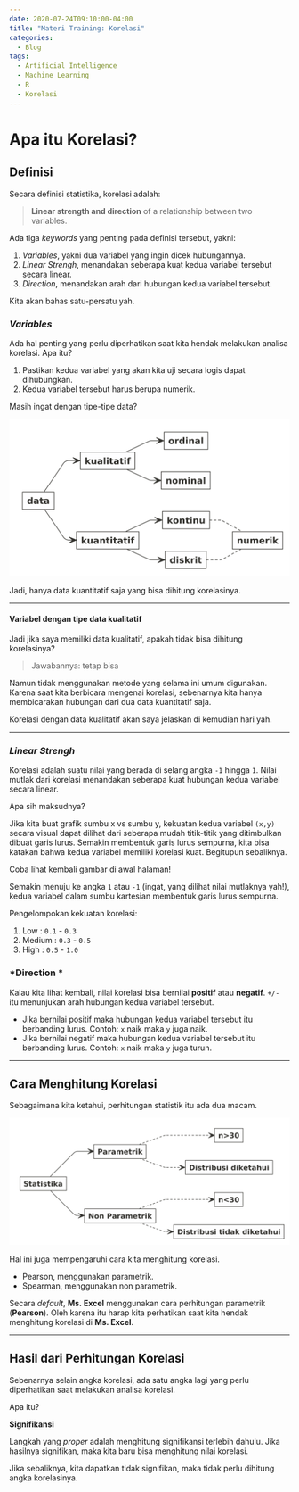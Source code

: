 ```yaml
---
date: 2020-07-24T09:10:00-04:00
title: "Materi Training: Korelasi"
categories:
  - Blog
tags:
  - Artificial Intelligence
  - Machine Learning
  - R
  - Korelasi
---
```


# Apa itu Korelasi?

## Definisi

Secara definisi statistika, korelasi adalah:

> **Linear strength and direction** of a relationship between two
> variables.

Ada tiga *keywords* yang penting pada definisi tersebut, yakni:

1.  *Variables*, yakni dua variabel yang ingin dicek hubungannya.
2.  *Linear Strengh*, menandakan seberapa kuat kedua variabel tersebut
    secara linear.
3.  *Direction*, menandakan arah dari hubungan kedua variabel tersebut.

Kita akan bahas satu-persatu yah.

### *Variables*

Ada hal penting yang perlu diperhatikan saat kita hendak melakukan
analisa korelasi. Apa itu?

1.  Pastikan kedua variabel yang akan kita uji secara logis dapat
    dihubungkan.
2.  Kedua variabel tersebut harus berupa numerik.

Masih ingat dengan tipe-tipe data?

![](https://raw.githubusercontent.com/ikanx101/ikanx101.github.io/master/_posts/2020-07-24-materi-korelasi_files/figure-gfm/unnamed-chunk-1-1.png)<!-- -->

Jadi, hanya data kuantitatif saja yang bisa dihitung korelasinya.

-----

#### Variabel dengan tipe data kualitatif

Jadi jika saya memiliki data kualitatif, apakah tidak bisa dihitung
korelasinya?

> Jawabannya: tetap bisa

Namun tidak menggunakan metode yang selama ini umum digunakan. Karena
saat kita berbicara mengenai korelasi, sebenarnya kita hanya
membicarakan hubungan dari dua data kuantitatif saja.

Korelasi dengan data kualitatif akan saya jelaskan di kemudian hari yah.

-----

### *Linear Strengh*

Korelasi adalah suatu nilai yang berada di selang angka `-1` hingga `1`.
Nilai mutlak dari korelasi menandakan seberapa kuat hubungan kedua
variabel secara linear.

Apa sih maksudnya?

Jika kita buat grafik sumbu x vs sumbu y, kekuatan kedua variabel
`(x,y)` secara visual dapat dilihat dari seberapa mudah titik-titik yang
ditimbulkan dibuat garis lurus. Semakin membentuk garis lurus sempurna,
kita bisa katakan bahwa kedua variabel memiliki korelasi kuat. Begitupun
sebaliknya.

Coba lihat kembali gambar di awal halaman\!

Semakin menuju ke angka `1` atau `-1` (ingat, yang dilihat nilai
mutlaknya yah\!), kedua variabel dalam sumbu kartesian membentuk garis
lurus sempurna.

Pengelompokan kekuatan korelasi:

1.  Low : `0.1` - `0.3`
2.  Medium : `0.3` - `0.5`
3.  High : `0.5` - `1.0`

### *Direction *

Kalau kita lihat kembali, nilai korelasi bisa bernilai **positif** atau
**negatif**. `+/-` itu menunjukan arah hubungan kedua variabel tersebut.

  - Jika bernilai positif maka hubungan kedua variabel tersebut itu
    berbanding lurus. Contoh: `x` naik maka `y` juga naik.
  - Jika bernilai negatif maka hubungan kedua variabel tersebut itu
    berbanding lurus. Contoh: `x` naik maka `y` juga turun.

-----

## Cara Menghitung Korelasi

Sebagaimana kita ketahui, perhitungan statistik itu ada dua macam.

![](https://raw.githubusercontent.com/ikanx101/ikanx101.github.io/master/_posts/2020-07-24-materi-korelasi_files/figure-gfm/unnamed-chunk-2-1.png)<!-- -->

Hal ini juga mempengaruhi cara kita menghitung korelasi.

  - Pearson, menggunakan parametrik.
  - Spearman, menggunakan non parametrik.

Secara *default*, **Ms. Excel** menggunakan cara perhitungan parametrik
(**Pearson**). Oleh karena itu harap kita perhatikan saat kita hendak
menghitung korelasi di **Ms. Excel**.

-----

## Hasil dari Perhitungan Korelasi

Sebenarnya selain angka korelasi, ada satu angka lagi yang perlu
diperhatikan saat melakukan analisa korelasi.

Apa itu?

**Signifikansi**

Langkah yang *proper* adalah menghitung signifikansi terlebih dahulu.
Jika hasilnya signifikan, maka kita baru bisa menghitung nilai korelasi.

Jika sebaliknya, kita dapatkan tidak signifikan, maka tidak perlu
dihitung angka korelasinya.

